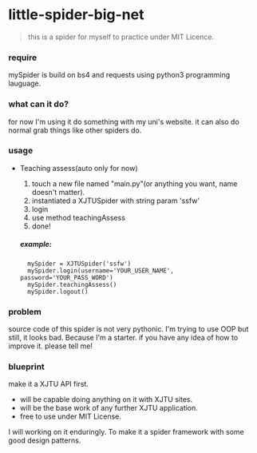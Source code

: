 # little-spider-big-net
> this is a spider for myself to practice under MIT Licence.

### require
mySpider is build on bs4 and requests using python3 programming lauguage.
### what can it do?
for now I'm using it do something with my uni's website.
it can also do normal grab things like other spiders do.
### usage
* Teaching assess(auto only for now)
    1. touch a new file named "main.py"(or anything you want, name doesn't matter).
    2. instantiated a XJTUSpider with string param 'ssfw'
    3. login
    4. use method teachingAssess
    5. done!

    ##### example:
        mySpider = XJTUSpider('ssfw')
        mySpider.login(username='YOUR_USER_NAME', password='YOUR_PASS_WORD')
        mySpider.teachingAssess()
        mySpider.logout()

### problem
source code of this spider is not very pythonic.
I'm trying to use OOP but still, it looks bad. Because I'm a starter.
if you have any idea of how to improve it. please tell me!
### blueprint
make it a XJTU API first.
* will be capable doing anything on it with XJTU sites.
* will be the base work of any further XJTU application.
* free to use under MIT License.

I will working on it enduringly.
To make it a spider framework with some good design patterns.